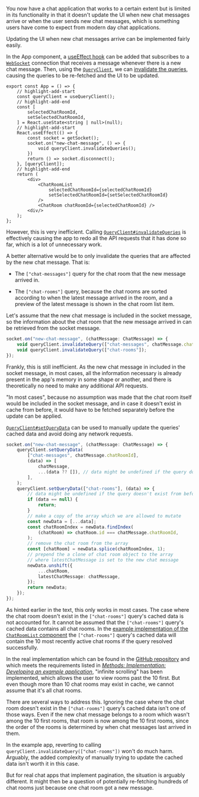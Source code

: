 You now have a chat application that works to a certain extent but is
limited in its functionality in that it doesn't update the UI when new
chat messages arrive or when the user sends new chat messages, which is
something users have come to expect from modern day chat applications.

Updating the UI when new chat messages arrive can be implemented fairly
easily.

In the App component, a [useEffect
hook](https://react.dev/reference/react/useEffect) can be added that
subscribes to a
[`WebSocket`](https://developer.mozilla.org/en-US/docs/Web/API/WebSocket)
connection that receives a message whenever there is a new chat message.
Then, using the
[`QueryClient`](https://tanstack.com/query/v4/docs/reference/QueryClient),
we can [invalidate the
queries](https://tanstack.com/query/v4/docs/guides/query-invalidation),
causing the queries to be re-fetched and the UI to be updated.

```tsx title="src/components/App.tsx"
export const App = () => {
    // highlight-add-start
    const queryClient = useQueryClient();
    // highlight-add-end
    const [
        selectedChatRoomId,
        setSelectedChatRoomId,
    ] = React.useState<string | null>(null);
    // highlight-add-start
    React.useEffect(() => {
        const socket = getSocket();
        socket.on("new-chat-message", () => {
            void queryClient.invalidateQueries();
        })
        return () => socket.disconnect();
    }, [queryClient]);
    // highlight-add-end
    return (
        <div>
            <ChatRoomList
                selectedChatRoomId={selectedChatRoomId}
                setSelectedChatRoomId={setSelectedChatRoomId}
            />
            <ChatRoom chatRoomId={selectedChatRoomId} />
        <div/>
    );
};
```

However, this is very inefficient. Calling
[`QueryClient#invalidateQueries`](https://tanstack.com/query/v4/docs/reference/QueryClient#queryclientinvalidatequeries)
is effectively causing the app to redo all the API requests that it has
done so far, which is a lot of unnecessary work.

A better alternative would be to only invalidate the queries that are
affected by the new chat message. That is:

-   The `["chat-messages"]` query for the chat room that the new
    message arrived in.

-   The `["chat-rooms"]` query, because the chat rooms are sorted
    according to when the latest message arrived in the room, and a
    preview of the latest message is shown in the chat room list item.

Let's assume that the new chat message is included in the socket
message, so the information about the chat room that the new message
arrived in can be retrieved from the socket message.

```ts
socket.on("new-chat-message", (chatMessage: ChatMessage) => {
    void queryClient.invalidateQuery(["chat-messages", chatMessage.chatRoomId]);
    void queryClient.invalidateQuery(["chat-rooms"]);
});
```

Frankly, this is still inefficient. As the new chat message in included
in the socket message, in most cases, all the information necessary is
already present in the app's memory in some shape or another, and there
is theoretically no need to make any additional API requests.

"In most cases", because no assumption was made that the chat room
itself would be included in the socket message, and in case it doesn't
exist in cache from before, it would have to be fetched separately
before the update can be applied.

[`QueryClient#setQueryData`](https://tanstack.com/query/v4/docs/reference/QueryClient#queryclientsetquerydata)
can be used to manually update the queries' cached data and avoid doing
any network requests.

```ts
socket.on("new-chat-message", (chatMessage: ChatMessage) => {
    queryClient.setQueryData(
        ["chat-messages", chatMessage.chatRoomId],
        (data) => [
            chatMessage,
            ...(data ?? []), // data might be undefined if the query doesn't exist from before
        ],
    );
    queryClient.setQueryData(["chat-rooms"], (data) => {
        // data might be undefined if the query doesn't exist from before
        if (data == null) {
            return;
        }
        // make a copy of the array which we are allowed to mutate
        const newData = [...data];
        const chatRoomIndex = newData.findIndex(
            (chatRoom) => chatRoom.id === chatMessage.chatRoomId,
        );
        // remove the chat room from the array
        const [chatRoom] = newData.splice(chatRoomIndex, 1);
        // prepend the a clone of chat room object to the array
        // where latestChatMessage is set to the new chat message
        newData.unshift({
            ...chatRoom,
            latestChatMessage: chatMessage,
        });
        return newData;
    });
});
```

As hinted earlier in the text, this only works in most cases. The case
where the chat room doesn't exist in the `["chat-rooms"]` query's
cached data is not accounted for. It cannot be assumed that the
`["chat-rooms"]` query's cached data contains all chat rooms. In the
[example implementation of the `ChatRoomList` component](#chat-room-list-component)
the `["chat-rooms"]` query's cached data will contain the 10 most
recently active chat rooms if the query resolved successfully.

In the real implementation which can be found in the [GitHub
repository](https://github.com/DanielGiljam/tanstack-query-with-orbitjs)
and which meets the requirements listed in [_Methods: Implementation:
Developing an example application_](methods#developing-an-example-application),
"infinite scrolling" has been implemented, which allows the user to view
rooms past the 10 first. But even though more than 10 chat rooms may
exist in cache, we cannot assume that it's all chat rooms.

There are several ways to address this. Ignoring the case where the chat
room doesn't exist in the `["chat-rooms"]` query's cached data isn't
one of those ways. Even if the new chat message belongs to a room which
wasn't among the 10 first rooms, that room is now among the 10 first
rooms, since the order of the rooms is determined by when chat messages
last arrived in them.

In the example app, reverting to calling
`queryClient.invalidateQuery(["chat-rooms"])` won't do much harm.
Arguably, the added complexity of manually trying to update the cached
data isn't worth it in this case.

But for real chat apps that implement pagination, the situation is
arguably different. It might then be a question of potentially
re-fetching hundreds of chat rooms just because one chat room got a new
message.
